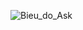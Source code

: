 ![Bieu_do_Ask](https://user-images.githubusercontent.com/107495688/229369551-3d576478-6407-4f1a-8684-f489d1cbfaaa.jpg)

